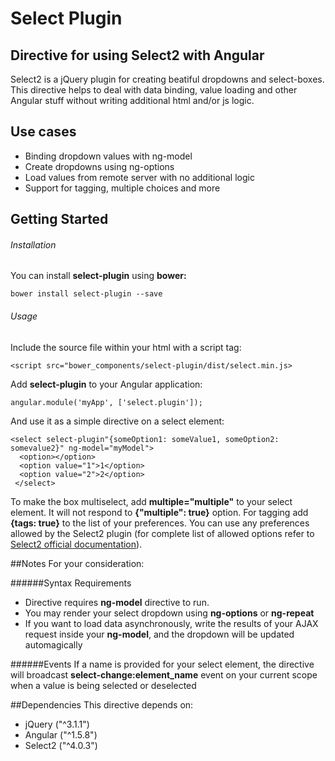 # Select Plugin
## Directive for using Select2 with Angular

Select2 is a jQuery plugin for creating beatiful dropdowns and select-boxes. This directive helps to deal with data binding, value loading and other Angular stuff without writing additional html and/or js logic.

## Use cases
  - Binding dropdown values with ng-model
  - Create dropdowns using ng-options
  - Load values from remote server with no additional logic
  - Support for tagging, multiple choices and more
  
## Getting Started

###### Installation
You can install **select-plugin** using **bower:**
```
bower install select-plugin --save
```

###### Usage
Include the source file within your html with a script tag:
```
<script src="bower_components/select-plugin/dist/select.min.js>
```

Add **select-plugin** to your Angular application:
```
angular.module('myApp', ['select.plugin']);
```

And use it as a simple directive on a select element:
```
<select select-plugin"{someOption1: someValue1, someOption2: somevalue2}" ng-model="myModel">
  <option></option>
  <option value="1">1</option>
  <option value="2">2</option>
 </select>
 ```
 
 To make the box multiselect, add **multiple="multiple"** to your select element. It will not respond to **{"multiple": true}** option.
 For tagging add **{tags: true}** to the list of your preferences. You can use any preferences allowed by the Select2 plugin (for complete list of allowed options refer to [Select2 official documentation](https://select2.github.io/options.html)).
 
 ##Notes
 For your consideration:
 
 ######Syntax Requirements
  - Directive requires **ng-model** directive to run. 
  - You may render your select dropdown using **ng-options** or **ng-repeat**
  - If you want to load data asynchronously, write the results of your AJAX request inside your **ng-model**, and the dropdown will be updated automagically
  
######Events
If a name is provided for your select element, the directive will broadcast **select-change:element_name** event on your current scope when a value is being selected or deselected

##Dependencies
This directive depends on:
  - jQuery ("^3.1.1")
  - Angular ("^1.5.8") 
  - Select2 ("^4.0.3")
